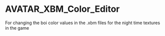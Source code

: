# AVATAR_XBM_Color_Editor
For changing the boi color values in the .xbm files for the night time textures in the game
